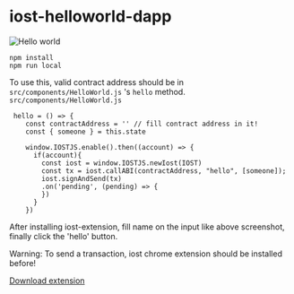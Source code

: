 # iost-helloworld-dapp

![Hello world](/iost-sampledapp.gif)

```
npm install
npm run local
```

To use this, valid contract address should be in `src/components/HelloWorld.js` 's `hello` method.
`src/components/HelloWorld.js`
```
 hello = () => {
    const contractAddress = '' // fill contract address in it!
    const { someone } = this.state

    window.IOSTJS.enable().then((account) => {
      if(account){
        const iost = window.IOSTJS.newIost(IOST)
        const tx = iost.callABI(contractAddress, "hello", [someone]);
        iost.signAndSend(tx)
        .on('pending', (pending) => {
        })
      }
    })
```

After installing iost-extension, fill name on the input like above screenshot, finally click the 'hello' button.

Warning: To send a transaction, iost chrome extension should be installed before! 

[Download extension](https://chrome.google.com/webstore/detail/kedmnhnnafebhgojijhcfbonfkbppmkk)
